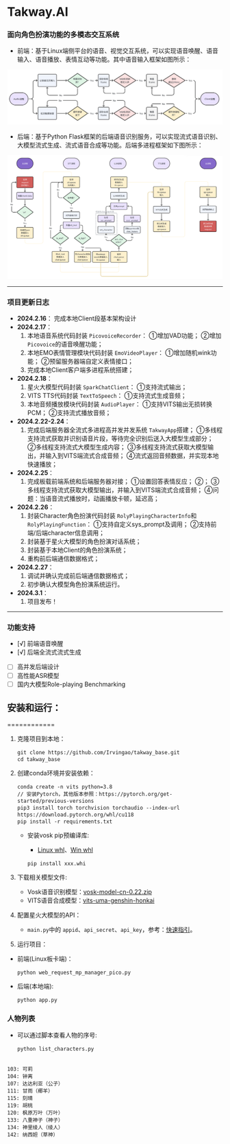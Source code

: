 Takway.AI
=========

### 面向角色扮演功能的多模态交互系统

- 前端：基于Linux端侧平台的语音、视觉交互系统，可以实现语音唤醒、语音输入、语音播放、表情互动等功能。其中语音输入框架如图所示：

![前端](docs\images\frontend-audio-pipeline.png)

- 后端：基于Python Flask框架的后端语音识别服务，可以实现流式语音识别、大模型流式生成、流式语音合成等功能。后端多进程框架如下图所示：

![后端](docs\images\backend-framework.png)

---

### 项目更新日志

- **2024.2.16**：
  完成本地Client段基本架构设计
- **2024.2.17**：
  1. 本地语音系统代码封装 `PicovoiceRecorder`：
     ①增加VAD功能；
     ②增加 `Picovoice`的语音唤醒功能；
  2. 本地EMO表情管理模块代码封装 `EmoVideoPlayer`：
     ①增加随机wink功能；
     ②预留服务器端自定义表情接口；
  3. 完成本地Client客户端多进程系统搭建；
- **2024.2.18**：
  1. 星火大模型代码封装 `SparkChatClient`：
     ①支持流式输出；
  2. VITS TTS代码封装 `TextToSpeech`：
     ①支持流式生成音频；
  3. 本地音频播放模块代码封装 `AudioPlayer`：
     ①支持VITS输出无损转换PCM；
     ②支持流式播放音频；
- **2024.2.22-2.24**：
  1. 完成后端服务器全流式多进程高并发并发系统 `TakwayApp`搭建；
     ①多线程支持流式获取并识别语音片段，等待完全识别后送入大模型生成部分；
     ②多线程支持流式大模型生成内容；
     ③多线程支持流式获取大模型输出，并输入到VITS端流式合成音频；
     ④流式返回音频数据，并实现本地快速播放；
- **2024.2.25**：
  1. 完成板载前端系统和后端服务器对接；
     ①设置回答表情反应；
     ②；
     ③多线程支持流式获取大模型输出，并输入到VITS端流式合成音频；
     ④问题：当语音流式播放时，动画播放卡顿，延迟高；
- **2024.2.26**：
  1. 封装Character角色扮演代码封装 `RolyPlayingCharacterInfo`和 `RolyPlayingFunction`：
     ①支持自定义sys_prompt及调用；
     ②支持前端/后端character信息调用；
  2. 封装基于星火大模型的角色扮演对话系统；
  3. 封装基于本地Client的角色扮演系统；
  4. 重构前后端通信数据格式；
- **2024.2.27**：
  1. 调试并确认完成前后端通信数据格式；
  2. 初步确认大模型角色扮演系统运行。
- **2024.3.1**：
  1. 项目发布！

---

### 功能支持

- [√] 前端语音唤醒
- [√] 后端全流式流式生成

- [ ] 高并发后端设计
- [ ] 高性能ASR模型
- [ ] 国内大模型Role-playing Benchmarking

## 安装和运行：

============

1. 克隆项目到本地：

   ```
   git clone https://github.com/Irvingao/takway_base.git
   cd takway_base
   ```
2. 创建conda环境并安装依赖：

   ```
   conda create -n vits python=3.8
   // 安装Pytorch，其他版本参照：https://pytorch.org/get-started/previous-versions
   pip3 install torch torchvision torchaudio --index-url https://download.pytorch.org/whl/cu118 
   pip install -r requirements.txt
   ```

   - 安装vosk pip预编译库:

     - [Linux whl](https://github.com/alphacep/vosk-api/releases/download/v0.3.45/vosk-0.3.45-py3-none-linux_x86_64.whl)、[Win whl](https://github.com/alphacep/vosk-api/releases/download/v0.3.45/vosk-0.3.45-py3-none-win_amd64.whl)

     ```
     pip install xxx.whi
     ```
3. 下载相关模型文件:

   - Vosk语音识别模型：[vosk-model-cn-0.22.zip](https://alphacephei.com/vosk/models/vosk-model-cn-0.22.zip)
   - VITS语音合成模型：[vits-uma-genshin-honkai](https://huggingface.co/spaces/zomehwh/vits-uma-genshin-honkai/tree/main)
4. 配置星火大模型的API：

   - `main.py`中的 `appid`、`api_secret`、`api_key`，参考：[快速指引](https://www.xfyun.cn/doc/platform/quickguide.html#%E7%AC%AC%E4%B8%80%E6%AD%A5-%E6%B3%A8%E5%86%8C%E6%88%90%E4%B8%BA%E5%BC%80%E5%8F%91%E8%80%85)。
5. 运行项目：

- 前端(Linux板卡端)：
  ```
  python web_request_mp_manager_pico.py
  ```
- 后端(本地端):
  ```
  python app.py
  ```

### 人物列表

- 可以通过脚本查看人物的序号:
  ```
  python list_characters.py
  ```

```

103: 可莉
104: 钟离
107: 达达利亚（公子）
111: 甘雨（椰羊）
115: 刻晴
119: 胡桃
120: 枫原万叶（万叶）
133: 八重神子（神子）
134: 神里绫人（绫人）
142: 纳西妲（草神）
```
